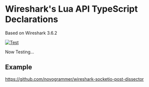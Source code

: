 # Wireshark's Lua API TypeScript Declarations
Based on Wireshark 3.6.2

[![Test](https://github.com/novogrammer/wireshark-lua-api-declarations/actions/workflows/test.yml/badge.svg)](https://github.com/novogrammer/wireshark-lua-api-declarations/actions/workflows/test.yml)

Now Testing...

## Example
https://github.com/novogrammer/wireshark-socketio-post-dissector
